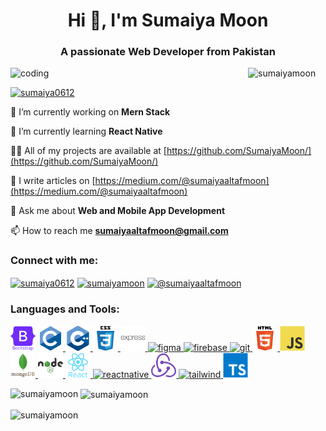 
<h1 align="center">Hi 👋, I'm Sumaiya Moon</h1>
<h3 align="center">A passionate Web Developer from Pakistan</h3>

<img align="left" alt="coding" width="380"  src="https://image.lexica.art/md2/b6318fa6-03c6-4507-9906-f2b9fa3aacfd">

<p align="left"> <img src="https://komarev.com/ghpvc/?username=sumaiyamoon&label=Profile%20views&color=0e75b6&style=flat" alt="sumaiyamoon" /> </p>

<p align="left"> <a href="https://twitter.com/Sumaiya0612" target="blank"><img src="https://img.shields.io/twitter/follow/Sumaiya0612?logo=twitter&style=for-the-badge" alt="sumaiya0612" /></a> </p>


 🔭 I’m currently working on **Mern Stack**

 🌱 I’m currently learning **React Native**

 👨‍💻 All of my projects are available at [https://github.com/SumaiyaMoon/](https://github.com/SumaiyaMoon/)

 📝 I write articles on [https://medium.com/@sumaiyaaltafmoon](https://medium.com/@sumaiyaaltafmoon)

 💬 Ask me about **Web and Mobile App Development**

📫 How to reach me **sumaiyaaltafmoon@gmail.com** 



<h3 align="left">Connect with me:</h3>
<p align="left">
<a href="https://twitter.com/Sumaiya0612" target="blank"><img align="center" src="https://raw.githubusercontent.com/rahuldkjain/github-profile-readme-generator/master/src/images/icons/Social/twitter.svg" alt="sumaiya0612" height="30" width="40" /></a>
<a href="https://linkedin.com/in/sumaiyamoon" target="blank"><img align="center" src="https://raw.githubusercontent.com/rahuldkjain/github-profile-readme-generator/master/src/images/icons/Social/linked-in-alt.svg" alt="sumaiyamoon" height="30" width="40" /></a>
<a href="https://medium.com/@sumaiyaaltafmoon" target="blank"><img align="center" src="https://raw.githubusercontent.com/rahuldkjain/github-profile-readme-generator/master/src/images/icons/Social/medium.svg" alt="@sumaiyaaltafmoon" height="30" width="40" /></a>
</p>

<h3 align="left">Languages and Tools:</h3>
<p align="left"> <img src="https://raw.githubusercontent.com/devicons/devicon/master/icons/bootstrap/bootstrap-plain-wordmark.svg" alt="bootstrap" width="40" height="40"/> </a> <a href="https://www.cprogramming.com/" target="_blank" rel="noreferrer">  <a href="https://getbootstrap.com" target="_blank" rel="noreferrer"> <img src="https://raw.githubusercontent.com/devicons/devicon/master/icons/c/c-original.svg" alt="c" width="40" height="40"/> </a> <a href="https://www.w3schools.com/cpp/" target="_blank" rel="noreferrer"> <img src="https://raw.githubusercontent.com/devicons/devicon/master/icons/cplusplus/cplusplus-original.svg" alt="cplusplus" width="40" height="40"/> </a> <a href="https://www.w3schools.com/css/" target="_blank" rel="noreferrer"> <img src="https://raw.githubusercontent.com/devicons/devicon/master/icons/css3/css3-original-wordmark.svg" alt="css3" width="40" height="40"/> </a> <a href="https://expressjs.com" target="_blank" rel="noreferrer"> <img src="https://raw.githubusercontent.com/devicons/devicon/master/icons/express/express-original-wordmark.svg" alt="express" width="40" height="40"/> </a> <a href="https://www.figma.com/" target="_blank" rel="noreferrer"> <img src="https://www.vectorlogo.zone/logos/figma/figma-icon.svg" alt="figma" width="40" height="40"/> </a> <a href="https://firebase.google.com/" target="_blank" rel="noreferrer"> <img src="https://www.vectorlogo.zone/logos/firebase/firebase-icon.svg" alt="firebase" width="40" height="40"/> </a> <a href="https://git-scm.com/" target="_blank" rel="noreferrer"> <img src="https://www.vectorlogo.zone/logos/git-scm/git-scm-icon.svg" alt="git" width="40" height="40"/> </a> <a href="https://www.w3.org/html/" target="_blank" rel="noreferrer"> <img src="https://raw.githubusercontent.com/devicons/devicon/master/icons/html5/html5-original-wordmark.svg" alt="html5" width="40" height="40"/> </a> <a href="https://developer.mozilla.org/en-US/docs/Web/JavaScript" target="_blank" rel="noreferrer"> <img src="https://raw.githubusercontent.com/devicons/devicon/master/icons/javascript/javascript-original.svg" alt="javascript" width="40" height="40"/> </a> <a href="https://www.mongodb.com/" target="_blank" rel="noreferrer"> <img src="https://raw.githubusercontent.com/devicons/devicon/master/icons/mongodb/mongodb-original-wordmark.svg" alt="mongodb" width="40" height="40"/> </a> <a href="https://nodejs.org" target="_blank" rel="noreferrer"> <img src="https://raw.githubusercontent.com/devicons/devicon/master/icons/nodejs/nodejs-original-wordmark.svg" alt="nodejs" width="40" height="40"/> </a> <a href="https://reactjs.org/" target="_blank" rel="noreferrer"> <img src="https://raw.githubusercontent.com/devicons/devicon/master/icons/react/react-original-wordmark.svg" alt="react" width="40" height="40"/> </a> <a href="https://reactnative.dev/" target="_blank" rel="noreferrer"> <img src="https://reactnative.dev/img/header_logo.svg" alt="reactnative" width="40" height="40"/> </a> <a href="https://redux.js.org" target="_blank" rel="noreferrer"> <img src="https://raw.githubusercontent.com/devicons/devicon/master/icons/redux/redux-original.svg" alt="redux" width="40" height="40"/> </a> <a href="https://tailwindcss.com/" target="_blank" rel="noreferrer"> <img src="https://www.vectorlogo.zone/logos/tailwindcss/tailwindcss-icon.svg" alt="tailwind" width="40" height="40"/> </a> <a href="https://www.typescriptlang.org/" target="_blank" rel="noreferrer"> <img src="https://raw.githubusercontent.com/devicons/devicon/master/icons/typescript/typescript-original.svg" alt="typescript" width="40" height="40"/> </a> </p>


<p><img align="left" src="https://github-readme-stats.vercel.app/api/top-langs?username=sumaiyamoon&show_icons=true&locale=en&layout=compact" alt="sumaiyamoon" /></p>

<p>&nbsp;<img align="center" src="https://github-readme-stats.vercel.app/api?username=sumaiyamoon&show_icons=true&locale=en" alt="sumaiyamoon" /></p>

<p><img align="center" src="https://github-readme-streak-stats.herokuapp.com/?user=sumaiyamoon&" alt="sumaiyamoon" /></p>





